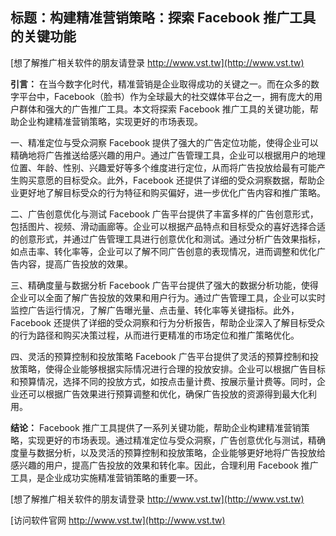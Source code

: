 ## **标题：构建精准营销策略：探索 Facebook 推广工具的关键功能**

[想了解推广相关软件的朋友请登录 http://www.vst.tw](http://www.vst.tw)

**引言：**
在当今数字化时代，精准营销是企业取得成功的关键之一。而在众多的数字平台中，Facebook（脸书）作为全球最大的社交媒体平台之一，拥有庞大的用户群体和强大的广告推广工具。本文将探索 Facebook 推广工具的关键功能，帮助企业构建精准营销策略，实现更好的市场表现。

一、精准定位与受众洞察
Facebook 提供了强大的广告定位功能，使得企业可以精确地将广告推送给感兴趣的用户。通过广告管理工具，企业可以根据用户的地理位置、年龄、性别、兴趣爱好等多个维度进行定位，从而将广告投放给最有可能产生购买意愿的目标受众。此外，Facebook 还提供了详细的受众洞察数据，帮助企业更好地了解目标受众的行为特征和购买偏好，进一步优化广告内容和推广策略。

二、广告创意优化与测试
Facebook 广告平台提供了丰富多样的广告创意形式，包括图片、视频、滑动画廊等。企业可以根据产品特点和目标受众的喜好选择合适的创意形式，并通过广告管理工具进行创意优化和测试。通过分析广告效果指标，如点击率、转化率等，企业可以了解不同广告创意的表现情况，进而调整和优化广告内容，提高广告投放的效果。

三、精确度量与数据分析
Facebook 广告平台提供了强大的数据分析功能，使得企业可以全面了解广告投放的效果和用户行为。通过广告管理工具，企业可以实时监控广告运行情况，了解广告曝光量、点击量、转化率等关键指标。此外，Facebook 还提供了详细的受众洞察和行为分析报告，帮助企业深入了解目标受众的行为路径和购买决策过程，从而进行更精准的市场定位和推广策略优化。

四、灵活的预算控制和投放策略
Facebook 广告平台提供了灵活的预算控制和投放策略，使得企业能够根据实际情况进行合理的投放安排。企业可以根据广告目标和预算情况，选择不同的投放方式，如按点击量计费、按展示量计费等。同时，企业还可以根据广告效果进行预算调整和优化，确保广告投放的资源得到最大化利用。

**结论：**
Facebook 推广工具提供了一系列关键功能，帮助企业构建精准营销策略，实现更好的市场表现。通过精准定位与受众洞察，广告创意优化与测试，精确度量与数据分析，以及灵活的预算控制和投放策略，企业能够更好地将广告投放给感兴趣的用户，提高广告投放的效果和转化率。因此，合理利用 Facebook 推广工具，是企业成功实施精准营销策略的重要一环。

[想了解推广相关软件的朋友请登录 http://www.vst.tw](http://www.vst.tw)


[访问软件官网 http://www.vst.tw](http://www.vst.tw)
